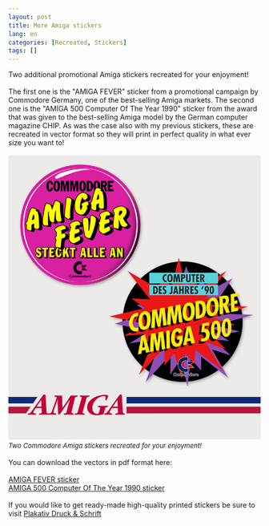 ```yaml
---
layout: post
title: More Amiga stickers
lang: en
categories: [Recreated, Stickers]
tags: []
---
```


Two additional promotional Amiga stickers recreated for your enjoyment!
<br><br>
The first one is the "AMIGA FEVER" sticker from a promotional campaign by Commodore Germany, one of the best-selling Amiga markets. The second one is the "AMIGA 500 Computer Of The Year 1990" sticker from the award that was given to the best-selling Amiga model by the German computer magazine CHIP. As was the case also with my previous stickers, these are recreated in vector format so they will print in perfect quality in what ever size you want to!<br><br>
<img src="\assets\img\post_previews\More-Amiga-Stickers-Preview.jpg">
<br>
<span style="font-size:small; font-style: italic">Two Commodore Amiga stickers recreated for your enjoyment!</span>
<br><br>
You can download the vectors in pdf format here:<br><br>
 <a href="https://app.box.com/s/4oubhfvy53ac06gaz5kltkgxmsnig0in" target="_blank">AMIGA FEVER sticker</a>
 <br>
 <a href="https://app.box.com/s/v2tea7c87q6mbc5qyemsn55pysnuvtdz" target="_blank">AMIGA 500 Computer Of The Year 1990 sticker</a>
 <br><br> 
 If you would like to get ready-made high-quality printed stickers be sure to visit <a href="https://www.plakativ-druck.ch/shop/en/236-stickers" target="_blank">Plakativ Druck & Schrift</a>